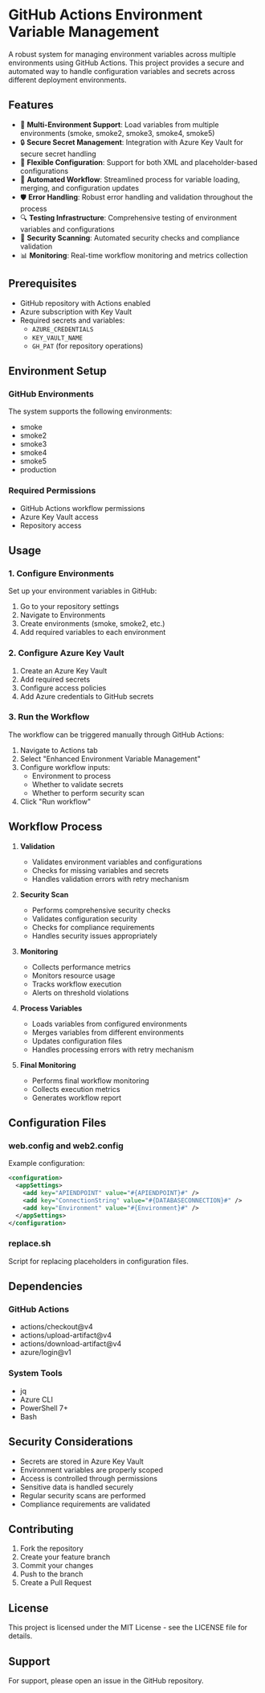 # GitHub Actions Environment Variable Management

A robust system for managing environment variables across multiple environments using GitHub Actions. This project provides a secure and automated way to handle configuration variables and secrets across different deployment environments.

## Features

- 🔄 **Multi-Environment Support**: Load variables from multiple environments (smoke, smoke2, smoke3, smoke4, smoke5)
- 🔒 **Secure Secret Management**: Integration with Azure Key Vault for secure secret handling
- 📝 **Flexible Configuration**: Support for both XML and placeholder-based configurations
- 🔄 **Automated Workflow**: Streamlined process for variable loading, merging, and configuration updates
- 🛡️ **Error Handling**: Robust error handling and validation throughout the process
- 🔍 **Testing Infrastructure**: Comprehensive testing of environment variables and configurations
- 🚨 **Security Scanning**: Automated security checks and compliance validation
- 📊 **Monitoring**: Real-time workflow monitoring and metrics collection

## Prerequisites

- GitHub repository with Actions enabled
- Azure subscription with Key Vault
- Required secrets and variables:
  - `AZURE_CREDENTIALS`
  - `KEY_VAULT_NAME`
  - `GH_PAT` (for repository operations)

## Environment Setup

### GitHub Environments
The system supports the following environments:
- smoke
- smoke2
- smoke3
- smoke4
- smoke5
- production

### Required Permissions
- GitHub Actions workflow permissions
- Azure Key Vault access
- Repository access

## Usage

### 1. Configure Environments
Set up your environment variables in GitHub:
1. Go to your repository settings
2. Navigate to Environments
3. Create environments (smoke, smoke2, etc.)
4. Add required variables to each environment

### 2. Configure Azure Key Vault
1. Create an Azure Key Vault
2. Add required secrets
3. Configure access policies
4. Add Azure credentials to GitHub secrets

### 3. Run the Workflow
The workflow can be triggered manually through GitHub Actions:
1. Navigate to Actions tab
2. Select "Enhanced Environment Variable Management"
3. Configure workflow inputs:
   - Environment to process
   - Whether to validate secrets
   - Whether to perform security scan
4. Click "Run workflow"

## Workflow Process

1. **Validation**
   - Validates environment variables and configurations
   - Checks for missing variables and secrets
   - Handles validation errors with retry mechanism

2. **Security Scan**
   - Performs comprehensive security checks
   - Validates configuration security
   - Checks for compliance requirements
   - Handles security issues appropriately

3. **Monitoring**
   - Collects performance metrics
   - Monitors resource usage
   - Tracks workflow execution
   - Alerts on threshold violations

4. **Process Variables**
   - Loads variables from configured environments
   - Merges variables from different environments
   - Updates configuration files
   - Handles processing errors with retry mechanism

5. **Final Monitoring**
   - Performs final workflow monitoring
   - Collects execution metrics
   - Generates workflow report

## Configuration Files

### web.config and web2.config
Example configuration:
```xml
<configuration>
  <appSettings>
    <add key="APIENDPOINT" value="#{APIENDPOINT}#" />
    <add key="ConnectionString" value="#{DATABASECONNECTION}#" />
    <add key="Environment" value="#{Environment}#" />
  </appSettings>
</configuration>
```

### replace.sh
Script for replacing placeholders in configuration files.

## Dependencies

### GitHub Actions
- actions/checkout@v4
- actions/upload-artifact@v4
- actions/download-artifact@v4
- azure/login@v1

### System Tools
- jq
- Azure CLI
- PowerShell 7+
- Bash

## Security Considerations

- Secrets are stored in Azure Key Vault
- Environment variables are properly scoped
- Access is controlled through permissions
- Sensitive data is handled securely
- Regular security scans are performed
- Compliance requirements are validated

## Contributing

1. Fork the repository
2. Create your feature branch
3. Commit your changes
4. Push to the branch
5. Create a Pull Request

## License

This project is licensed under the MIT License - see the LICENSE file for details.

## Support

For support, please open an issue in the GitHub repository. 